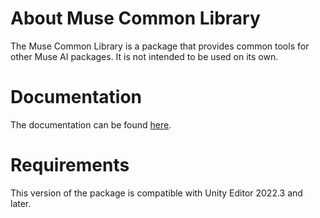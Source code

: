 # About Muse Common Library

The Muse Common Library is a package that provides common tools for other Muse AI packages. It is not intended to be used on its own.

# Documentation

The documentation can be found [here](https://docs.unity3d.com/Packages/com.unity.muse.common@latest).

# Requirements

This version of the package is compatible with Unity Editor 2022.3 and later.
